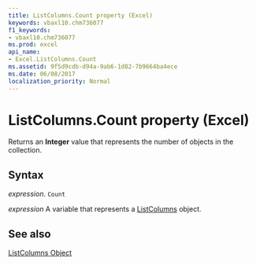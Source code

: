 ```yaml
---
title: ListColumns.Count property (Excel)
keywords: vbaxl10.chm736077
f1_keywords:
- vbaxl10.chm736077
ms.prod: excel
api_name:
- Excel.ListColumns.Count
ms.assetid: 9f5d9cdb-d94a-9ab6-1d82-7b9664ba4ece
ms.date: 06/08/2017
localization_priority: Normal
---
```



# ListColumns.Count property (Excel)

Returns an  **Integer** value that represents the number of objects in the collection.


## Syntax

_expression_. `Count`

_expression_ A variable that represents a [ListColumns](Excel.ListColumns.md) object.


## See also


[ListColumns Object](Excel.ListColumns.md)

